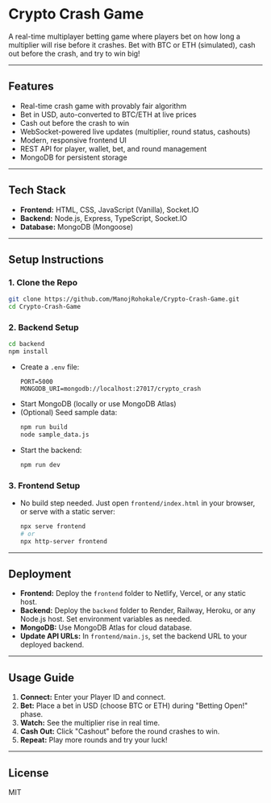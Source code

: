 # Crypto Crash Game

A real-time multiplayer betting game where players bet on how long a multiplier will rise before it crashes. Bet with BTC or ETH (simulated), cash out before the crash, and try to win big!

---

## Features
- Real-time crash game with provably fair algorithm
- Bet in USD, auto-converted to BTC/ETH at live prices
- Cash out before the crash to win
- WebSocket-powered live updates (multiplier, round status, cashouts)
- Modern, responsive frontend UI
- REST API for player, wallet, bet, and round management
- MongoDB for persistent storage

---

## Tech Stack
- **Frontend:** HTML, CSS, JavaScript (Vanilla), Socket.IO
- **Backend:** Node.js, Express, TypeScript, Socket.IO
- **Database:** MongoDB (Mongoose)

---

## Setup Instructions

### 1. Clone the Repo
```bash
git clone https://github.com/ManojRohokale/Crypto-Crash-Game.git
cd Crypto-Crash-Game
```

### 2. Backend Setup
```bash
cd backend
npm install
```
- Create a `.env` file:
  ```env
  PORT=5000
  MONGODB_URI=mongodb://localhost:27017/crypto_crash
  ```
- Start MongoDB (locally or use MongoDB Atlas)
- (Optional) Seed sample data:
  ```bash
  npm run build
  node sample_data.js
  ```
- Start the backend:
  ```bash
  npm run dev
  ```

### 3. Frontend Setup
- No build step needed. Just open `frontend/index.html` in your browser, or serve with a static server:
  ```bash
  npx serve frontend
  # or
  npx http-server frontend
  ```

---

## Deployment
- **Frontend:** Deploy the `frontend` folder to Netlify, Vercel, or any static host.
- **Backend:** Deploy the `backend` folder to Render, Railway, Heroku, or any Node.js host. Set environment variables as needed.
- **MongoDB:** Use MongoDB Atlas for cloud database.
- **Update API URLs:** In `frontend/main.js`, set the backend URL to your deployed backend.

---

## Usage Guide
1. **Connect:** Enter your Player ID and connect.
2. **Bet:** Place a bet in USD (choose BTC or ETH) during "Betting Open!" phase.
3. **Watch:** See the multiplier rise in real time.
4. **Cash Out:** Click "Cashout" before the round crashes to win.
5. **Repeat:** Play more rounds and try your luck!

---

## License
MIT 